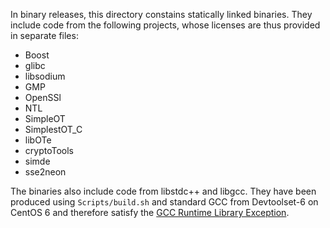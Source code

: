 In binary releases, this directory constains statically linked
binaries. They include code from the following projects, whose licenses
are thus provided in separate files:
- Boost
- glibc
- libsodium
- GMP
- OpenSSl
- NTL
- SimpleOT
- SimplestOT_C
- libOTe
- cryptoTools
- simde
- sse2neon

The binaries also include code from libstdc++ and libgcc. They have
been produced using `Scripts/build.sh` and standard GCC from
Devtoolset-6 on CentOS 6 and therefore satisfy the [GCC Runtime Library
Exception](https://www.gnu.org/licenses/gcc-exception-3.1.en.html).
